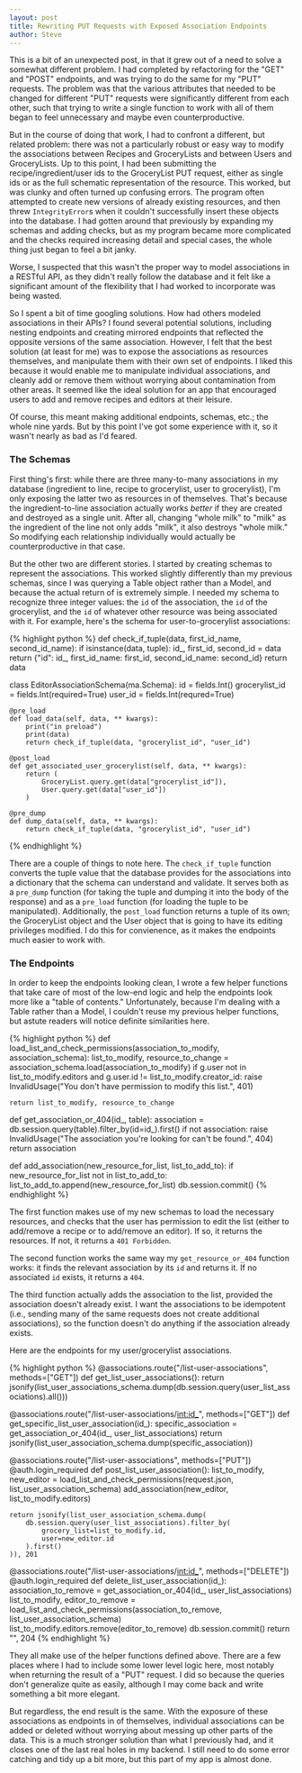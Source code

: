 ```yaml
---
layout: post
title: Rewriting PUT Requests with Exposed Association Endpoints
author: Steve
---
```


This is a bit of an unexpected post, in that it grew out of a need to solve a somewhat different problem. I had completed by refactoring for the "GET" and "POST" endpoints, and was trying to do the same for my "PUT" requests. The problem was that the various attributes that needed to be changed for different "PUT" requests were significantly different from each other, such that trying to write a single function to work with all of them began to feel unnecessary and maybe even counterproductive.

But in the course of doing that work, I had to confront a different, but related problem: there was not a particularly robust or easy way to modify the associations between Recipes and GroceryLists and between Users and GroceryLists. Up to this point, I had been submitting the recipe/ingredient/user ids to the GroceryList PUT request, either as single ids or as the full schematic representation of the resource. This worked, but was clunky and often turned up confusing errors. The program often attempted to create new versions of already existing resources, and then threw `IntegrityError`s when it couldn't successfully insert these objects into the database. I had gotten around that previously by expanding my schemas and adding checks, but as my program became more complicated and the checks required increasing detail and special cases, the whole thing just began to feel a bit janky.

Worse, I suspected that this wasn't the proper way to model associations in a RESTful API, as they didn't really follow the database and it felt like a significant amount of the flexibility that I had worked to incorporate was being wasted.

So I spent a bit of time googling solutions. How had others modeled associations in their APIs? I found several potential solutions, including nesting endpoints and creating mirrored endpoints that reflected the opposite versions of the same association. However, I felt that the best solution (at least for me) was to expose the associations as resources themselves, and manipulate them with their own set of endpoints. I liked this because it would enable me to manipulate individual associations, and cleanly add or remove them without worrying about contamination from other areas. It seemed like the ideal solution for an app that encouraged users to add and remove recipes and editors at their leisure.

Of course, this meant making additional endpoints, schemas, etc.; the whole nine yards. But by this point I've got some experience with it, so it wasn't nearly as bad as I'd feared.

### The Schemas

First thing's first: while there are three many-to-many associations in my database (ingredient to line, recipe to grocerylist, user to grocerylist), I'm only exposing the latter two as resources in of themselves. That's because the ingredient-to-line association actually works *better* if they are created and destroyed as a single unit. After all, changing "whole milk" to "milk" as the ingredient of the line not only adds "milk", it also destroys "whole milk." So modifying each relationship individually would actually be counterproductive in that case.

But the other two are different stories. I started by creating schemas to represent the associations. This worked slightly differently than my previous schemas, since I was querying a Table object rather than a Model, and because the actual return of is extremely simple. I needed my schema to recognize three integer values: the `id` of the association, the `id` of the grocerylist, and the `id` of whatever other resource was being associated with it. For example, here's the schema for user-to-grocerylist associations:

{% highlight python %}
def check_if_tuple(data, first_id_name, second_id_name):
    if isinstance(data, tuple):
        id_, first_id, second_id = data
        return {"id": id_, first_id_name: first_id, second_id_name: second_id}
    return data

class EditorAssociationSchema(ma.Schema):
    id = fields.Int()
    grocerylist_id = fields.Int(required=True)
    user_id = fields.Int(requred=True)

    @pre_load
    def load_data(self, data, ** kwargs):
        print("in preload")
        print(data)
        return check_if_tuple(data, "grocerylist_id", "user_id")

    @post_load
    def get_associated_user_grocerylist(self, data, ** kwargs):
        return (
            GroceryList.query.get(data["grocerylist_id"]),
            User.query.get(data["user_id"])
        )

    @pre_dump
    def dump_data(self, data, ** kwargs):
        return check_if_tuple(data, "grocerylist_id", "user_id")
{% endhighlight %}

There are a couple of things to note here. The `check_if_tuple` function converts the tuple value that the database provides for the associations into a dictionary that the schema can understand and validate. It serves both as a `pre_dump` function (for taking the tuple and dumping it into the body of the response) and as a `pre_load` function (for loading the tuple to be manipulated). Additionally, the `post_load` function returns a tuple of its own; the GroceryList object and the User object that is going to have its editing privileges modified. I do this for convienence, as it makes the endpoints much easier to work with.

### The Endpoints

In order to keep the endpoints looking clean, I wrote a few helper functions that take care of most of the low-end logic and help the endpoints look more like a "table of contents." Unfortunately, because I'm dealing with a Table rather than a Model, I couldn't reuse my previous helper functions, but astute readers will notice definite similarities here.

{% highlight python %}
def load_list_and_check_permissions(association_to_modify, association_schema):
    list_to_modify, resource_to_change = association_schema.load(association_to_modify)
    if g.user not in list_to_modify.editors and g.user.id != list_to_modify.creator_id:
        raise InvalidUsage("You don't have permission to modify this list.", 401)

    return list_to_modify, resource_to_change


def get_association_or_404(id_, table):
    association = db.session.query(table).filter_by(id=id_).first()
    if not association:
        raise InvalidUsage("The association you're looking for can't be found.", 404)
    return association


def add_association(new_resource_for_list, list_to_add_to):
    if new_resource_for_list not in list_to_add_to:
        list_to_add_to.append(new_resource_for_list)
        db.session.commit()
{% endhighlight %}

The first function makes use of my new schemas to load the necessary resources, and checks that the user has permission to edit the list (either to add/remove a recipe or to add/remove an editor). If so, it returns the resources. If not, it returns a `401 Forbidden`.

The second function works the same way my `get_resource_or_404` function works: it finds the relevant association by its `id` and returns it. If no associated `id` exists, it returns a `404`.

The third function actually adds the association to the list, provided the association doesn't already exist. I want the associations to be idempotent (i.e., sending many of the same requests does not create additional associations), so the function doesn't do anything if the association already exists.

Here are the endpoints for my user/grocerylist associations.

{% highlight python %}
@associations.route("/list-user-associations", methods=["GET"])
def get_list_user_associations():
    return jsonify(list_user_associations_schema.dump(db.session.query(user_list_associations).all()))


@associations.route("/list-user-associations/<int:id_>", methods=["GET"])
def get_specific_list_user_association(id_):
    specific_association = get_association_or_404(id_, user_list_associations)
    return jsonify(list_user_association_schema.dump(specific_association))


@associations.route("/list-user-associations", methods=["PUT"])
@auth.login_required
def post_list_user_association():
    list_to_modify, new_editor = load_list_and_check_permissions(request.json, list_user_association_schema)
    add_association(new_editor, list_to_modify.editors)

    return jsonify(list_user_association_schema.dump(
        db.session.query(user_list_associations).filter_by(
            grocery_list=list_to_modify.id,
            user=new_editor.id
        ).first()
    )), 201


@associations.route("/list-user-associations/<int:id_>", methods=["DELETE"])
@auth.login_required
def delete_list_user_association(id_):
    association_to_remove = get_association_or_404(id_, user_list_associations)
    list_to_modify, editor_to_remove = load_list_and_check_permissions(association_to_remove, list_user_association_schema)
    list_to_modify.editors.remove(editor_to_remove)
    db.session.commit()
    return "", 204
{% endhighlight %}

They all make use of the helper functions defined above. There are a few places where I had to include some lower level logic here, most notably when returning the result of a "PUT" request. I did so because the queries don't generalize quite as easily, although I may come back and write something a bit more elegant.

But regardless, the end result is the same. With the exposure of these associations as endpoints in of themselves, individual associations can be added or deleted without worrying about messing up other parts of the data. This is a much stronger solution than what I previously had, and it closes one of the last real holes in my backend. I still need to do some error catching and tidy up a bit more, but this part of my app is almost done. 
